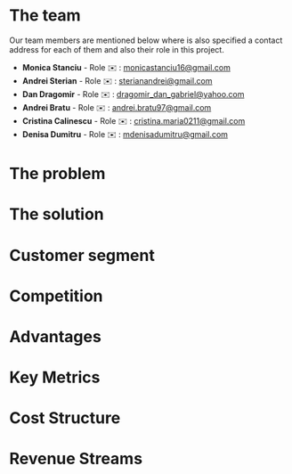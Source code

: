 # The team 

Our team members are mentioned below where is also specified a contact address for each of them and also their role in this project. 
* **Monica Stanciu** - Role 
:envelope: : monicastanciu16@gmail.com
* **Andrei Sterian** - Role 
:envelope: : sterianandrei@gmail.com
* **Dan Dragomir** - Role 
:envelope: : dragomir_dan_gabriel@yahoo.com
* **Andrei Bratu** - Role 
:envelope: : andrei.bratu97@gmail.com
* **Cristina Calinescu** - Role 
:envelope: : cristina.maria0211@gmail.com
* **Denisa Dumitru** - Role 
:envelope: : mdenisadumitru@gmail.com

# The problem

# The solution

# Customer segment

# Competition

# Advantages

# Key Metrics

# Cost Structure

# Revenue Streams

